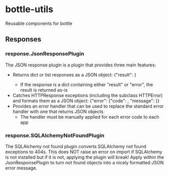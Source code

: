 # bottle-utils

Reusable components for bottle

## Responses

### response.JsonResponsePlugin

The JSON response plugin is a plugin that provides three main features:
  * Returns dict or list responses as a JSON object: {"result": <output>}
    * If the response is a dict containing either "result" or "error", the result is returned as-is
  * Catches HTTPResponse exceptions (including the subclass HTTPError) and formats them as a JSON object: {"error": {"code": <http response code>, "message": <exception message>}}
  * Provides an error handler that can be used to replace the standard error handler with one that returns JSON objects
    * The handler must be manually applied for each error code to each app

### response.SQLAlchemyNotFoundPlugin

The SQLAlchemy not found plugin converts SQLAlchemy not found exceptions to 404s.  This does NOT raise an error on import if SQLAlchemy is not installed but if it is not, applying the plugin will break!  Apply within the JsonResponsePlugin to turn not found objects into a nicely formatted JSON error message.